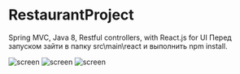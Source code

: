 # RestaurantProject
Spring MVC, Java 8, Restful controllers, with React.js for UI
Перед запуском зайти в папку src\main\react и выполнить npm install.

![screen](screens/1.png)
![screen](screens/2.png)
![screen](screens/3.png)
